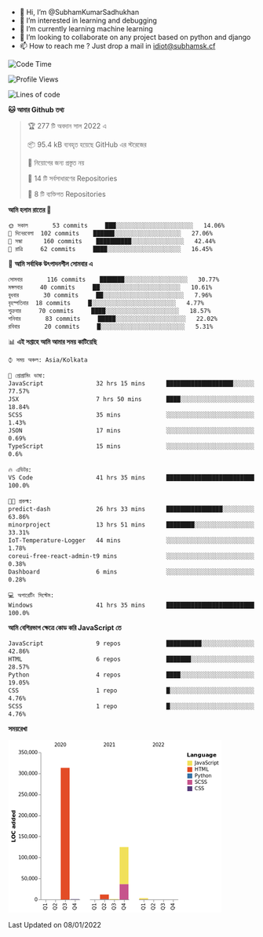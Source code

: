- 👋 Hi, I’m @SubhamKumarSadhukhan
- 👀 I’m interested in learning and debugging
- 🌱 I’m currently learning machine learning
- 💞️ I’m looking to collaborate on any project based on python and django
- 📫 How to reach me ?
      Just drop a mail in idiot@subhamsk.cf

<!---
SubhamKumarSadhukhan/SubhamKumarSadhukhan is a ✨ special ✨ repository because its `README.md` (this file) appears on your GitHub profile.
You can click the Preview link to take a look at your changes.
--->


<!--START_SECTION:waka-->
![Code Time](http://img.shields.io/badge/Code%20Time-46%20hrs%209%20mins-blue)

![Profile Views](http://img.shields.io/badge/%E0%A6%AA%E0%A7%8D%E0%A6%B0%E0%A7%8B%E0%A6%AB%E0%A6%BE%E0%A6%87%E0%A6%B2%20%E0%A6%A6%E0%A6%B0%E0%A7%8D%E0%A6%B6%E0%A6%A8-73-blue)

![Lines of code](https://img.shields.io/badge/%E0%A6%B9%E0%A7%8D%E0%A6%AF%E0%A6%BE%E0%A6%B2%E0%A7%8B%20%E0%A6%93%E0%A6%AF%E0%A6%BC%E0%A6%BE%E0%A6%B0%E0%A7%8D%E0%A6%B2%E0%A7%8D%E0%A6%A1%20%E0%A6%A5%E0%A7%87%E0%A6%95%E0%A7%87%20%E0%A6%86%E0%A6%AE%E0%A6%BF%20%E0%A6%B2%E0%A6%BF%E0%A6%96%E0%A7%87%E0%A6%9B%E0%A6%BF-455%20Thousand%20%E0%A6%95%E0%A7%8B%E0%A6%A1%E0%A7%87%E0%A6%B0%20%E0%A6%B2%E0%A6%BE%E0%A6%87%E0%A6%A8-blue)

**🐱 আমার Github তথ্য** 

> 🏆 277 টি অবদান সাল 2022 এ
 > 
> 📦 95.4 kB ব্যবহৃত হয়েছে GitHub এর স্টরেজের 
 > 
> 🚫 নিয়োগের জন্য প্রস্তুত নয়
 > 
> 📜 14 টি সর্বসাধারণের Repositories 
 > 
> 🔑 8 টি ব্যক্তিগত Repositories  
 > 
**আমি হলাম রাতের 🦉** 

```text
🌞 সকাল       53 commits     ███░░░░░░░░░░░░░░░░░░░░░░   14.06% 
🌆 দিনেরবেলা  102 commits    ██████░░░░░░░░░░░░░░░░░░░   27.06% 
🌃 সন্ধা      160 commits    ██████████░░░░░░░░░░░░░░░   42.44% 
🌙 রাত্রি     62 commits     ████░░░░░░░░░░░░░░░░░░░░░   16.45%

```
📅 **আমি সর্বাধিক উৎপাদনশীল সোমবার এ** 

```text
সোমবার       116 commits    ███████░░░░░░░░░░░░░░░░░░   30.77% 
মঙ্গলবার     40 commits     ██░░░░░░░░░░░░░░░░░░░░░░░   10.61% 
বুধবার       30 commits     ██░░░░░░░░░░░░░░░░░░░░░░░   7.96% 
বৃহস্পতিবার  18 commits     █░░░░░░░░░░░░░░░░░░░░░░░░   4.77% 
শুক্রবার     70 commits     ████░░░░░░░░░░░░░░░░░░░░░   18.57% 
শনিবার       83 commits     █████░░░░░░░░░░░░░░░░░░░░   22.02% 
রবিবার       20 commits     █░░░░░░░░░░░░░░░░░░░░░░░░   5.31%

```


📊 **এই সপ্তাহে আমি আমার সময় কাটিয়েছি** 

```text
⌚︎ সময় অঞ্চল: Asia/Kolkata

💬 প্রোগ্রামিং ভাষা: 
JavaScript               32 hrs 15 mins      ███████████████████░░░░░░   77.57% 
JSX                      7 hrs 50 mins       ████░░░░░░░░░░░░░░░░░░░░░   18.84% 
SCSS                     35 mins             ░░░░░░░░░░░░░░░░░░░░░░░░░   1.43% 
JSON                     17 mins             ░░░░░░░░░░░░░░░░░░░░░░░░░   0.69% 
TypeScript               15 mins             ░░░░░░░░░░░░░░░░░░░░░░░░░   0.6%

🔥 এডিটর: 
VS Code                  41 hrs 35 mins      █████████████████████████   100.0%

🐱‍💻 প্রকল্ম: 
predict-dash             26 hrs 33 mins      ████████████████░░░░░░░░░   63.86% 
minorproject             13 hrs 51 mins      ████████░░░░░░░░░░░░░░░░░   33.31% 
IoT-Temperature-Logger   44 mins             ░░░░░░░░░░░░░░░░░░░░░░░░░   1.78% 
coreui-free-react-admin-t9 mins              ░░░░░░░░░░░░░░░░░░░░░░░░░   0.38% 
Dashboard                6 mins              ░░░░░░░░░░░░░░░░░░░░░░░░░   0.28%

💻 অপারেটিং সিস্টেম: 
Windows                  41 hrs 35 mins      █████████████████████████   100.0%

```

**আমি বেশিরভাগ ক্ষেত্রে কোড করি JavaScript তে** 

```text
JavaScript               9 repos             ██████████░░░░░░░░░░░░░░░   42.86% 
HTML                     6 repos             ███████░░░░░░░░░░░░░░░░░░   28.57% 
Python                   4 repos             ████░░░░░░░░░░░░░░░░░░░░░   19.05% 
CSS                      1 repo              █░░░░░░░░░░░░░░░░░░░░░░░░   4.76% 
SCSS                     1 repo              █░░░░░░░░░░░░░░░░░░░░░░░░   4.76%

```


**সময়রেখা**

![Chart not found](https://raw.githubusercontent.com/SubhamKumarSadhukhan/SubhamKumarSadhukhan/main/charts/bar_graph.png) 


 Last Updated on 08/01/2022
<!--END_SECTION:waka-->
